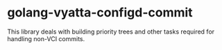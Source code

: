 # golang-vyatta-configd-commit

This library deals with building priority trees and other tasks required for
handling non-VCI commits.
